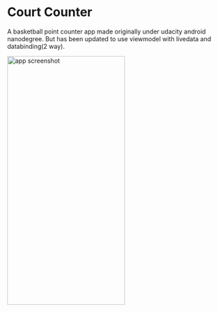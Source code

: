 # Court Counter

A basketball point counter app made originally under udacity android nanodegree.
But has been updated to use viewmodel with livedata and databinding(2 way).


<img src="https://github.com/RoneyThomas/CourtConter/blob/main/docs/screenshot.webp?raw=true" alt="app screenshot" width="270" height="570" />